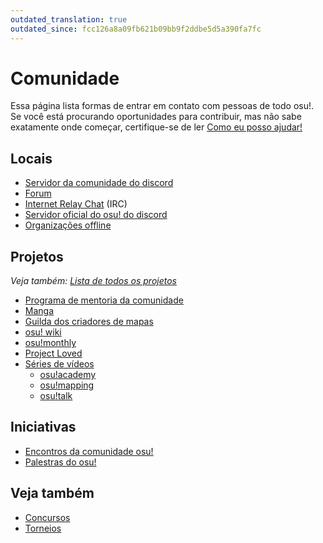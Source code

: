 ```yaml
---
outdated_translation: true
outdated_since: fcc126a8a09fb621b09bb9f2ddbe5d5a390fa7fc
---
```


# Comunidade

Essa página lista formas de entrar em contato com pessoas de todo osu!. Se você está procurando oportunidades para contribuir, mas não sabe exatamente onde começar, certifique-se de ler [Como eu posso ajudar!](/wiki/Community/How_you_can_help!)

## Locais

- [Servidor da comunidade do discord](/wiki/Community/Discord_servers)
- [Forum](/wiki/Community/Forum)
- [Internet Relay Chat](/wiki/Community/Internet_Relay_Chat) (IRC)
- [Servidor oficial do osu! do discord](/wiki/Community/Discord_servers#official)
- [Organizações offline](/wiki/Community/Organisations)

## Projetos

*Veja também: [Lista de todos os projetos](/wiki/Community/Projects)*

- [Programa de mentoria da comunidade](/wiki/Community/Community_Mentorship_Program)
- [Manga](/wiki/Community/Manga)
- [Guilda dos criadores de mapas](/wiki/Community/Mappers_Guild)
- [osu! wiki](/wiki/osu!_wiki)
- [osu!monthly](/wiki/Community/osu!monthly)
- [Project Loved](/wiki/Community/Project_Loved)
- [Séries de vídeos](/wiki/Community/Video_series)
  - [osu!academy](/wiki/Community/Video_series/osu!academy)
  - [osu!mapping](/wiki/Community/Video_series/osu!mapping)
  - [osu!talk](/wiki/Community/Video_series/osu!talk)

## Iniciativas

- [Encontros da comunidade osu!](/wiki/Community/osu!_community_meetings)
- [Palestras do osu!](/wiki/Community/osu!_Talk_Event)

## Veja também

- [Concursos](/wiki/Contests)
- [Torneios](/wiki/Tournaments)
